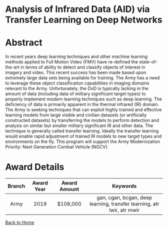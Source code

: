 
Analysis of Infrared Data (AID) via Transfer Learning on Deep Networks
======================================================================

# Abstract


In recent years deep learning techniques and other machine learning methods applied to Full Motion Video (FMV) have re-defined the state-of-the-art in terms of ability to detect and classify objects of interest in imagery and video. This recent success has been made based upon extremely large data sets being available for training. The Army has a need to leverage these object classification capabilities in imaging domains relevant to the Army. Unfortunately, the DoD is typically lacking in the amount of data (including data of military significant target types) to properly implement modern learning techniques such as deep learning. The deficiency of data is primarily apparent in the thermal infrared (IR) domain. The Army is seeking techniques that can exploit highly trained and effective learning models from large visible and civilian datasets (or artificially constructed datasets) by transferring the models to perform detection and analysis on similar but smaller military significant IR and other data. The technique is generally called transfer learning. Ideally the transfer learning would enable rapid adjustment of trained IR models to new target types and environments on the fly. This program will support the Army Modernization Priority: Next Generation Combat Vehicle (NGCV).  

# Award Details

|Branch|Award Year|Award Amount|Keywords|
| :---: | :---: | :---: | :---: |
|Army|2019|$108,000|gan, cgan, bcgan, deep learning, transfer learning, atr lwir, atr mwir|
  
  


[Back to Home](https://github.com/chrischow/dod_sbir_awards#1041)